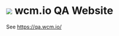<img src="https://wcm.io/images/favicon-16@2x.png"/> wcm.io QA Website
======

See https://qa.wcm.io/
